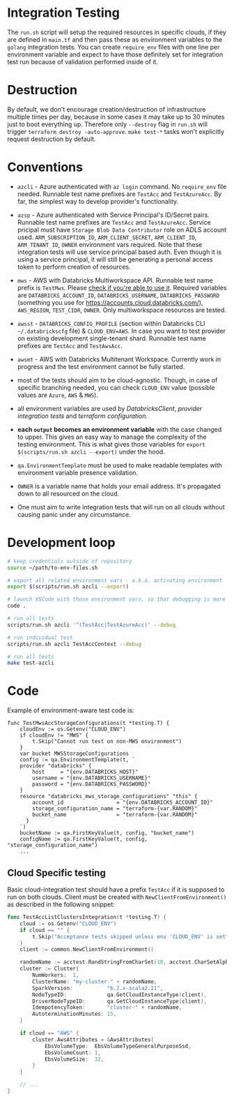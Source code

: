 # Integration Testing

The `run.sh` script will setup the required resources in specific clouds, if they are defined in `main.tf` and then pass these as environment variables to the `golang` integration tests. You can create `require_env` files with one line per environment variable and expect to have those definitely set for integration test run because of validation performed inside of it.

# Destruction

By default, we don't encourage creation/destruction of infrastructure multiple times per day, because in some cases it may take up to 30 minutes just to boot everything up. Therefore only `--destroy` flag in `run.sh` will trigger `terraform destroy -auto-approve`. `make test-*` tasks won't explicitly request destruction by default.

# Conventions

* `azcli` - Azure authenticated with `az login` command. No `require_env` file needed. Runnable test name prefixes are `TestAcc` and `TestAzureAcc`. By far, the simplest way to develop provider's functionality.
* `azsp` - Azure authenticated with Service Principal's ID/Secret pairs. Runnable test name prefixes are `TestAcc` and `TestAzureAcc`. Service pricipal must have `Storage Blob Data Contributor` role on ADLS account used. `ARM_SUBSCRIPTION_ID`, `ARM_CLIENT_SECRET`, `ARM_CLIENT_ID`, `ARM_TENANT_ID`, `OWNER` environment vars required. Note that these integration tests will use service principal based auth. Even though it is using a service principal, it will still be generating a personal access token to perform creation of resources.

* `mws` - AWS with Databricks Multiworkspace API. Runnable test name prefix is `TestMws`. Please [check if you're able to use it](https://docs.databricks.com/administration-guide/multiworkspace/new-workspace-aws.html). Required variables are `DATABRICKS_ACCOUNT_ID`, `DATABRICKS_USERNAME`, `DATABRICKS_PASSWORD` (something you use for https://accounts.cloud.databricks.com/), `AWS_REGION`, `TEST_CIDR`, `OWNER`. Only multiworkspace resources are tested.
* `awsst` - `DATABRICKS_CONFIG_PROFILE` (section within Databricks CLI `~/.databrickscfg` file) & `CLOUD_ENV=AWS`. In case you want to test provider on existing development single-tenant shard. Runnable test name prefixes are `TestAcc` and `TestAwsAcc`.
* `awsmt` - AWS with Databricks Multitenant Workspace. Currently work in progress and the test environment cannot be fully started.
* most of the tests should aim to be cloud-agnostic. Though, in case of specific branching needed, you can check `CLOUD_ENV` value (possible values are `Azure`, `AWS` & `MWS`).
* all environment variables are used by *DatabricksClient*, *provider integration tests* and *terraform configuration*.
* **each `output` becomes an environment variable** with the case changed to upper. This gives an easy way to manage the complexity of the testing environment. This is what gives those variables for `export $(scripts/run.sh azcli --export)` under the hood.
* `qa.EnvironmentTemplate` must be used to make readable templates with environment variable presence validation.
* `OWNER` is a variable name that holds your email address. It's propagated down to all resourced on the cloud.
* One must aim to write integration tests that will run on all clouds without causing panic under any circumstance.

# Development loop

```bash
# keep credentials outside of repository
source ~/path/to-env-files.sh

# export all related environment vars - a.k.a. activating environment
export $(scripts/run.sh azcli --export)

# launch VSCode with those environment vars, so that debugging is more seamless
code .

# run all tests
scripts/run.sh azcli '^(TestAcc|TestAzureAcc)' --debug

# run individual test
scripts/run.sh azcli TestAccContext --debug

# run all tests
make test-azcli
```

# Code

Example of environment-aware test code is:

```golang
func TestMwsAccStorageConfigurations(t *testing.T) {
	cloudEnv := os.Getenv("CLOUD_ENV")
	if cloudEnv != "MWS" {
		t.Skip("Cannot run test on non-MWS environment")
	}
	var bucket MWSStorageConfigurations
	config := qa.EnvironmentTemplate(t, `
	provider "databricks" {
		host     = "{env.DATABRICKS_HOST}"
		username = "{env.DATABRICKS_USERNAME}"
		password = "{env.DATABRICKS_PASSWORD}"
	}
	resource "databricks_mws_storage_configurations" "this" {
		account_id                 = "{env.DATABRICKS_ACCOUNT_ID}"
		storage_configuration_name = "terraform-{var.RANDOM}"
		bucket_name                = "terraform-{var.RANDOM}"
	  }
	`)
	bucketName := qa.FirstKeyValue(t, config, "bucket_name")
    configName := qa.FirstKeyValue(t, config, "storage_configuration_name")
    ...
```

## Cloud Specific testing

Basic cloud-integration test should have a prefix `TestAcc` if it is supposed to run on both clouds. Client must be created with `NewClientFromEnvironment()` as described in the following snippet:

```go
func TestAccListClustersIntegration(t *testing.T) {
	cloud := os.Getenv("CLOUD_ENV")
	if cloud == "" {
		t.Skip("Acceptance tests skipped unless env 'CLOUD_ENV' is set")
	}
	client := common.NewClientFromEnvironment()

	randomName := acctest.RandStringFromCharSet(10, acctest.CharSetAlphaNum)
	cluster := Cluster{
		NumWorkers:  1,
		ClusterName: "my-cluster-" + randomName,
		SparkVersion:           "6.2.x-scala2.11",
		NodeTypeID:             qa.GetCloudInstanceType(client),
		DriverNodeTypeID:       qa.GetCloudInstanceType(client),
		IdempotencyToken:       "cluster-" + randomName,
		AutoterminationMinutes: 15,
	}

	if cloud == "AWS" {
		cluster.AwsAttributes = &AwsAttributes{
			EbsVolumeType:  EbsVolumeTypeGeneralPurposeSsd,
			EbsVolumeCount: 1,
			EbsVolumeSize:  32,
		}
	}

	// ...
}
```
